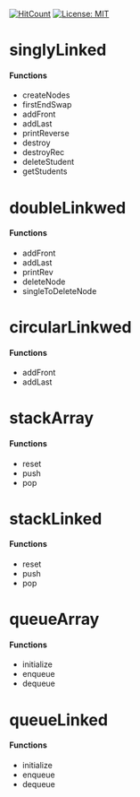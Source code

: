 [![HitCount](http://hits.dwyl.io/soullreaver/soullreaver/linked-list-operations.svg)](http://hits.dwyl.io/soullreaver/soullreaver/linked-list-operations)
[![License: MIT](https://img.shields.io/badge/License-MIT-blue.svg)](https://opensource.org/licenses/MIT)
# singlyLinked
 
<h4>Functions</h4>
    <ul>
      <li>createNodes</li>
      <li>firstEndSwap</li>
      <li>addFront</li>
      <li>addLast</li>
      <li>printReverse</li>
      <li>destroy</li>
      <li>destroyRec</li>
      <li>deleteStudent</li>
      <li>getStudents</li>
    </ul>
    
# doubleLinkwed
 
<h4>Functions</h4>
    <ul>  
      <li>addFront</li>
      <li>addLast</li>
      <li>printRev</li>
      <li>deleteNode</li>
      <li>singleToDeleteNode</li>
    </ul>
    
# circularLinkwed
 
<h4>Functions</h4>
    <ul>  
      <li>addFront</li>
      <li>addLast</li>
    </ul>
    
# stackArray
 
<h4>Functions</h4>
    <ul>  
      <li>reset</li>
      <li>push</li>
      <li>pop</li>
    </ul>
    
# stackLinked
 
<h4>Functions</h4>
    <ul>  
      <li>reset</li>
      <li>push</li>
      <li>pop</li>
    </ul>
    
# queueArray
 
<h4>Functions</h4>
    <ul>  
      <li>initialize</li>
      <li>enqueue</li>
      <li>dequeue</li>
    </ul>
    
# queueLinked
 
<h4>Functions</h4>
    <ul>  
      <li>initialize</li>
      <li>enqueue</li>
      <li>dequeue</li>
    </ul>

    

